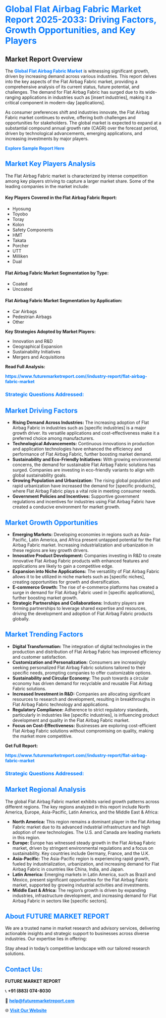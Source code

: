 <h1 style="color: #007BFF;">Global Flat Airbag Fabric Market Report 2025-2033: Driving Factors, Growth Opportunities, and Key Players</h1>

<section id="overview">
<h2>Market Report Overview</h2>
<p>The <a href="https://www.futuremarketreport.com//industry-report/flat-airbag-fabric-market" style="color: #007BFF; text-decoration: none;"><strong>Global Flat Airbag Fabric Market</strong></a> is witnessing significant growth, driven by increasing demand across various industries. This report delves into the key aspects of the Flat Airbag Fabric market, providing a comprehensive analysis of its current status, future potential, and challenges. The demand for Flat Airbag Fabric has surged due to its wide-ranging applications in industries such as [insert industries], making it a critical component in modern-day [applications].</p>
<p>As consumer preferences shift and industries innovate, the Flat Airbag Fabric market continues to evolve, offering both challenges and opportunities for stakeholders. The global market is expected to expand at a substantial compound annual growth rate (CAGR) over the forecast period, driven by technological advancements, emerging applications, and increasing investments by major players.</p>
</section>

<section id="overview">
<p><a href="https://www.futuremarketreport.com//request-sample/reportId=87662" style="color: #007BFF; text-decoration: none;"><strong>Explore Sample Report Here</strong></a></p>
</section>

<section id="key-players">
<h2 style="color: #007BFF;">Market Key Players Analysis</h2>
<p>The Flat Airbag Fabric market is characterized by intense competition among key players striving to capture a larger market share. Some of the leading companies in the market include:</p>
<h4>Key Players Covered in the Flat Airbag Fabric Report:</h4>
<ul><li>Hyosung</li><li>Toyobo</li><li>Toray</li><li>Kolon</li><li>Safety Components</li><li>HMT</li><li>Takata</li><li>Porcher</li><li>UTT</li><li>Milliken</li><li>Dual</li></ul>
<h4>Flat Airbag Fabric Market Segmentation by Type:</h4>
<ul><li>Coated</li><li>Uncoated</li></ul>

<h4>Flat Airbag Fabric Market Segmentation by Application:</h4>
<ul><li>Car Airbags</li><li>Pedestrian Airbags</li><li>Other</li></ul>
<p><strong>Key Strategies Adopted by Market Players:</strong></p>
<ul>
<li>Innovation and R&D</li>
<li>Geographical Expansion</li>
<li>Sustainability Initiatives</li>
<li>Mergers and Acquisitions</li>
</ul>
</section>

<section>
<p><strong>Read Full Analysis: </strong></p><a href="https://www.futuremarketreport.com//industry-report/flat-airbag-fabric-market" style="color: #007BFF; text-decoration: none;"><strong>https://www.futuremarketreport.com//industry-report/flat-airbag-fabric-market</strong></a>
<h3 style="color: #007BFF;">Strategic Questions Addressed:</h3>
</section>

<section id="driving-factors">
<h2 style="color: #007BFF;">Market Driving Factors</h2>
<ul>
<li><strong>Rising Demand Across Industries:</strong> The increasing adoption of Flat Airbag Fabric in industries such as [specific industries] is a major growth driver. Its versatile applications and cost-effectiveness make it a preferred choice among manufacturers.</li>
<li><strong>Technological Advancements:</strong> Continuous innovations in production and application technologies have enhanced the efficiency and performance of Flat Airbag Fabric, further boosting market demand.</li>
<li><strong>Sustainability and Eco-Friendly Initiatives:</strong> With growing environmental concerns, the demand for sustainable Flat Airbag Fabric solutions has surged. Companies are investing in eco-friendly variants to align with global sustainability goals.</li>
<li><strong>Growing Population and Urbanization:</strong> The rising global population and rapid urbanization have increased the demand for [specific products], where Flat Airbag Fabric plays a vital role in meeting consumer needs.</li>
<li><strong>Government Policies and Incentives:</strong> Supportive government regulations and incentives for industries using Flat Airbag Fabric have created a conducive environment for market growth.</li>
</ul>
</section>

<section id="growth-opportunities">
<h2 style="color: #007BFF;">Market Growth Opportunities</h2>
<ul>
<li><strong>Emerging Markets:</strong> Developing economies in regions such as Asia-Pacific, Latin America, and Africa present untapped potential for the Flat Airbag Fabric market. Increasing industrialization and urbanization in these regions are key growth drivers.</li>
<li><strong>Innovative Product Development:</strong> Companies investing in R&D to create innovative Flat Airbag Fabric products with enhanced features and applications are likely to gain a competitive edge.</li>
<li><strong>Expansion into Niche Applications:</strong> The versatility of Flat Airbag Fabric allows it to be utilized in niche markets such as [specific niches], creating opportunities for growth and diversification.</li>
<li><strong>E-commerce Growth:</strong> The rise of e-commerce platforms has created a surge in demand for Flat Airbag Fabric used in [specific applications], further boosting market growth.</li>
<li><strong>Strategic Partnerships and Collaborations:</strong> Industry players are forming partnerships to leverage shared expertise and resources, driving the development and adoption of Flat Airbag Fabric products globally.</li>
</ul>
</section>

<section id="trending-factors">
<h2 style="color: #007BFF;">Market Trending Factors</h2>
<ul>
<li><strong>Digital Transformation:</strong> The integration of digital technologies in the production and distribution of Flat Airbag Fabric has improved efficiency and customer satisfaction.</li>
<li><strong>Customization and Personalization:</strong> Consumers are increasingly seeking personalized Flat Airbag Fabric solutions tailored to their specific needs, prompting companies to offer customizable options.</li>
<li><strong>Sustainability and Circular Economy:</strong> The push towards a circular economy has driven demand for recyclable and reusable Flat Airbag Fabric solutions.</li>
<li><strong>Increased Investment in R&D:</strong> Companies are allocating significant resources to research and development, resulting in breakthroughs in Flat Airbag Fabric technology and applications.</li>
<li><strong>Regulatory Compliance:</strong> Adherence to strict regulatory standards, particularly in industries like [specific industries], is influencing product development and quality in the Flat Airbag Fabric market.</li>
<li><strong>Focus on Cost-Effectiveness:</strong> Businesses are exploring cost-efficient Flat Airbag Fabric solutions without compromising on quality, making the market more competitive.</li>
</ul>
</section>

<section>
<p><strong>Get Full Report: </strong></p><a href="https://www.futuremarketreport.com//industry-report/flat-airbag-fabric-market" style="color: #007BFF; text-decoration: none;"><strong>https://www.futuremarketreport.com//industry-report/flat-airbag-fabric-market</strong></a>
<h3 style="color: #007BFF;">Strategic Questions Addressed:</h3>
</section>


<section id="regional-analysis">
<h2 style="color: #007BFF;">Market Regional Analysis</h2>
<p>The global Flat Airbag Fabric market exhibits varied growth patterns across different regions. The key regions analyzed in this report include North America, Europe, Asia-Pacific, Latin America, and the Middle East & Africa:</p>
<ul>
<li><strong>North America:</strong> This region remains a dominant player in the Flat Airbag Fabric market due to its advanced industrial infrastructure and high adoption of new technologies. The U.S. and Canada are leading markets in this region.</li>
<li><strong>Europe:</strong> Europe has witnessed steady growth in the Flat Airbag Fabric market, driven by stringent environmental regulations and a focus on sustainability. Key countries include Germany, France, and the U.K.</li>
<li><strong>Asia-Pacific:</strong> The Asia-Pacific region is experiencing rapid growth, fueled by industrialization, urbanization, and increasing demand for Flat Airbag Fabric in countries like China, India, and Japan.</li>
<li><strong>Latin America:</strong> Emerging markets in Latin America, such as Brazil and Mexico, present significant opportunities for the Flat Airbag Fabric market, supported by growing industrial activities and investments.</li>
<li><strong>Middle East & Africa:</strong> The region’s growth is driven by expanding industries, infrastructure development, and increasing demand for Flat Airbag Fabric in sectors like [specific sectors].</li>
</ul>
</section>

<footer>
<h2 style="color: #007BFF;">About FUTURE MARKET REPORT</h2>
<p>We are a trusted name in market research and advisory services, delivering actionable insights and strategic support to businesses across diverse industries. Our expertise lies in offering:</p>

<p>Stay ahead in today’s competitive landscape with our tailored research solutions.</p>

<h2 style="color: #007BFF;">Contact Us:</h2>
<p><strong>FUTURE MARKET REPORT</strong></p>
<p>📞 <strong>+91 (883) 074-8030</strong></p>
<p>📧 <strong><a href="mailto:help@futuremarketreport.com" style="color: #007BFF;">help@futuremarketreport.com</a></strong></p>
<p>🌐 <strong><a href="https://www.futuremarketreport.com/" style="color: #007BFF;">Visit Our Website</a></strong></p>
</footer>